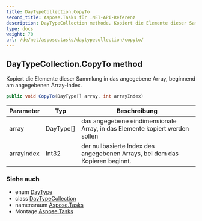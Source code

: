 ```yaml
---
title: DayTypeCollection.CopyTo
second_title: Aspose.Tasks für .NET-API-Referenz
description: DayTypeCollection methode. Kopiert die Elemente dieser Sammlung in das angegebene Array beginnend am angegebenen ArrayIndex.
type: docs
weight: 70
url: /de/net/aspose.tasks/daytypecollection/copyto/
---
```

## DayTypeCollection.CopyTo method

Kopiert die Elemente dieser Sammlung in das angegebene Array, beginnend am angegebenen Array-Index.

```csharp
public void CopyTo(DayType[] array, int arrayIndex)
```

| Parameter | Typ | Beschreibung |
| --- | --- | --- |
| array | DayType[] | das angegebene eindimensionale Array, in das Elemente kopiert werden sollen |
| arrayIndex | Int32 | der nullbasierte Index des angegebenen Arrays, bei dem das Kopieren beginnt. |

### Siehe auch

* enum [DayType](../../daytype/)
* class [DayTypeCollection](../)
* namensraum [Aspose.Tasks](../../daytypecollection/)
* Montage [Aspose.Tasks](../../../)


